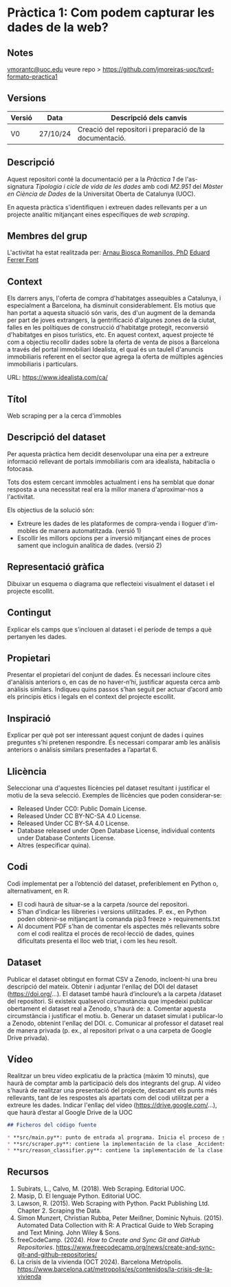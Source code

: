# Pràctica 1: Com podem capturar les dades de la web?
## Notes
vmorantc@uoc.edu
veure repo > https://github.com/jmoreiras-uoc/tcvd-formato-practica1
## Versions
Versió|Data|Descripció dels canvis
-|-|-
V0|27/10/24|Creació del repositori i preparació de la documentació.

## Descripció

Aquest repositori conté la documentació per a la *Pràctica 1* de l'as-
signatura *Tipologia i cicle de vida de les dades* amb codi *M2.951* del
*Màster en Ciència de Dades* de la Universitat Oberta de Catalunya (UOC).

En aquesta pràctica s'identifiquen i extreuen dades rellevants per a un
projecte analític mitjançant eines específiques de *web scraping*.

## Membres del grup

L'activitat ha estat realitzada per:
[Arnau Biosca Romanillos, PhD](https://www.linkedin.com/in/naubiosca/)
[Eduard Ferrer Font](https://www.linkedin.com/in/eduard-ferrer-font/)

## Context
Els darrers anys, l'oferta de compra d'habitatges assequibles a Catalunya, i especialment a Barcelona, ha disminuit considerablement.
Els motius que han portat a aquesta situació són varis, des d'un augment de la demanda per part de joves extrangers, la gentrificació d'algunes zones de la ciutat, falles en les polítiques de construcció d'habitatge protegit, reconversió d'habitatges en pisos turístics, etc.
En aquest context, aquest projecte té com a objectiu recollir dades sobre la oferta de venta de pisos a Barcelona a través del portal immobiliari Idealista, el qual és un taulell d'anuncis immobiliaris referent en el sector que agrega la oferta de múltiples agències immobiliaris i particulars.

URL: https://www.idealista.com/ca/

## Títol
Web scraping per a la cerca d'immobles

## Descripció del dataset
Per aquesta pràctica hem decidit desenvolupar una eina per a extreure
informació rellevant de portals immobiliaris com ara idealista,
habitaclia o fotocasa.

Tots dos estem cercant immobles actualment i ens ha semblat que donar
resposta a una necessitat real era la millor manera d'aproximar-nos a
l'activitat.

Els objectius de la solució són:
- Extreure les dades de les plataformes de compra-venda i lloguer d'im-
mobles de manera automatitzada. (versió 1)
- Escollir les millors opcions per a inversió mitjançant eines de proces
sament que incloguin analítica de dades. (versió 2)

## Representació gràfica
Dibuixar un esquema o diagrama que reflecteixi visualment el dataset i el projecte escollit.

## Contingut
Explicar els camps que s’inclouen al dataset i el període de temps a què pertanyen les dades.
## Propietari
Presentar el propietari del conjunt de dades. És necessari incloure cites d'anàlisis anteriors o, en cas de no  haver-n’hi, justificar aquesta cerca amb anàlisis similars. Indiqueu quins passos s’han seguit per actuar d’acord amb els principis ètics i legals en el context del projecte escollit.
## Inspiració
Explicar per què pot ser interessant aquest conjunt de dades i quines preguntes s’hi pretenen respondre. És necessari comparar amb les anàlisis anteriors o anàlisis similars presentades a l’apartat 6.
## Llicència
Seleccionar una d'aquestes llicències pel dataset resultant i justificar el motiu de la seva selecció. Exemples de llicències que poden considerar-se:
- Released Under CC0: Public Domain License.
- Released Under CC BY-NC-SA 4.0 License.
- Released Under CC BY-SA 4.0 License.
- Database released under Open Database License, individual contents under Database Contents License.
- Altres (especificar quina).
## Codi
Codi implementat per a l’obtenció del dataset, preferiblement en Python o, alternativament, en R.
- El codi haurà de situar-se a la carpeta /source del repositori.
- S'han d'indicar les llibreries i versions utilitzades. P. ex., en Python poden obtenir-se mitjançant la comanda pip3 freeze > requirements.txt
- Al document PDF s'han de comentar els aspectes més rellevants sobre com el codi realitza el procés de  recol·lecció de dades, quines dificultats presenta el lloc web triat, i com les heu resolt.

## Dataset
Publicar el dataset obtingut en format CSV a Zenodo, incloent-hi una breu descripció del mateix. Obtenir i adjuntar l'enllaç del DOI del dataset (https://doi.org/...). El dataset també haurà d’incloure’s a la carpeta /dataset del repositori. Si existeix qualsevol circumstància que impedeixi publicar obertament el dataset real a Zenodo, s’haurà de:
a. Comentar aquesta circumstància i justificar el motiu.
b. Generar un dataset simulat i publicar-lo a Zenodo, obtenint l'enllaç del DOI.
c. Comunicar al professor el dataset real de manera privada (p. ex., al repositori privat o a una carpeta de Google Drive privada).

## Vídeo
Realitzar un breu vídeo explicatiu de la pràctica (màxim 10 minuts), que haurà de comptar amb la participació dels dos integrants del grup. Al vídeo s'haurà de realitzar una presentació del projecte, destacant els punts més rellevants, tant de les respostes als apartats com del codi utilitzat per a extreure les dades. Indicar l'enllaç del vídeo (https://drive.google.com/...), que haurà d’estar al Google Drive de la UOC

```markdown
## Ficheros del código fuente

* **src/main.py**: punto de entrada al programa. Inicia el proceso de scraping.
* **src/scraper.py**: contiene la implementación de la clase _AccidentsScraper_ cuyos métodos generan el conjunto de datos a partir de la base de datos online [PlaneCrashInfo](http://www.planecrashinfo.com/database.htm).
* **src/reason_classifier.py**: contiene la implementación de la clase que se encarga de asignar una causa a un resumen de accidente dado. Para ello, utiliza la librería *TextBlob*.
```
## Recursos
1. Subirats, L., Calvo, M. (2018). Web Scraping. Editorial UOC.
2. Masip, D. El lenguaje Python. Editorial UOC.
3. Lawson, R. (2015). Web Scraping with Python. Packt Publishing Ltd. Chapter 2. Scraping the Data.
4. Simon Munzert, Christian Rubba, Peter Meißner, Dominic Nyhuis. (2015). Automated Data Collection with R: A Practical Guide to Web Scraping and Text Mining. John Wiley & Sons.
5. freeCodeCamp. (2024). *How to Create and Sync Git and GitHub Repositories*. https://www.freecodecamp.org/news/create-and-sync-git-and-github-repositories/
6. La crisis de la vivienda (OCT 2024). Barcelona Metròpolis. https://www.barcelona.cat/metropolis/es/contenidos/la-crisis-de-la-vivienda
